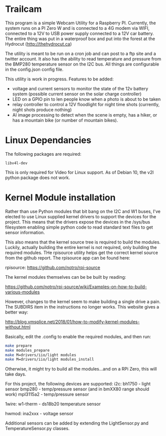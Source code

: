 # Trailcam

This program is a simple Webcam Utility for a Raspberry PI. Currently, the system runs on a PI Zero W and is connected to a 4G modem via WIFI, connected to a 12V to USB power supply connected to a 12V car battery. The entire thing was put in a waterproof box and put into the forest at the Hydrocut (http://thehydrocut.ca)

The utility is meant to be run on a cron job and can post to a ftp site and a twitter account. It also has the ability to read temperature and pressure from the BMP280 temperature sensor on the I2C bus. All things are configurable in the config.json config file.

This utility is work in progress. Features to be added:
- voltage and current sensors to monitor the state of the 12v battery system (possible current sensor on the solar charge controller)
- LED on a GPIO pin to len people know when a photo is about to be taken
- relay controller to control a 12V floodlight for night time shots (currently, night shots produce nothing)
- AI image processing to detect when the scene is empty, has a hiker, or has a mountain bike (or number  of mountain bikes).


# Linux Dependancies

The following packages are required:
```
libv4l-dev
```

This is only required for Video for Linux support. As of Debian 10, the v2l python package does not work.

# Kernel Module installation

Rather than use Python modules that bit bang on the I2C and W1 buses, I've elected to use Linux supplied kernel drivers to support the devices for the project. This means that the drivers expose the devices in the /sys/bus filesystem enabling simple python code to read standard text files to get sensor information.

This also means that the kernel source tree is required to build the modules. Luckily, actually building the entire kernel is not required, only building the required modules. THe rpisource utility helps get the correct kernel source from the github report. The rpisource app can be found here:

rpisource: https://github.com/notro/rpi-source

The kernel modules themselves can be be built by reading:

https://github.com/notro/rpi-source/wiki/Examples-on-how-to-build-various-modules

However, changes to the kernel seem to make building a single drive a pain. The SUBDIRS item in the instructions no longer works. This website gives a better way:

http://blog.vmsplice.net/2018/01/how-to-modify-kernel-modules-without.html

Basically, edit the .config to enable the required modules, and then run:

```bash
make prepare
make modules_prepare
make M=drivers/iio/light modules
make M=drivers/iio/light modules_install
```

Otherwise, it might try to build all the modules...and on a RPi Zero, this will take days.

For this project, the following devices are supported:
i2c:
bh1750 - light sensor
bmp280 - temp/pressure sensor (and in bmXX80 range should work)
mpl3115a2 - temp/pressure sensor

1wire:
w1-therm - ds18b20 temperature sensor

hwmod:
ina2xxx - voltage sensor

Additional sensors can be added by extending the LightSensor.py and TemperatureSensor.py classes.

